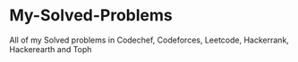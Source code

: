 # My-Solved-Problems
All of my Solved problems in Codechef, Codeforces, Leetcode, Hackerrank, Hackerearth and Toph
